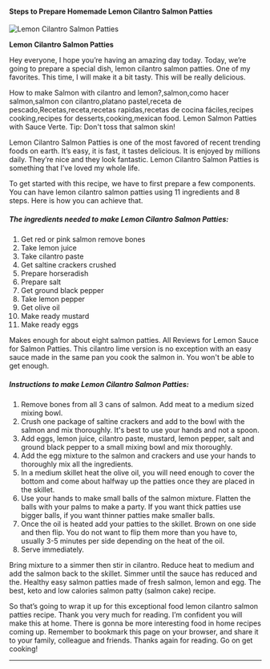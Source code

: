             

#### Steps to Prepare Homemade Lemon Cilantro Salmon Patties

![Lemon Cilantro Salmon Patties](https://img-global.cpcdn.com/recipes/5825926064504832/751x532cq70/lemon-cilantro-salmon-patties-recipe-main-photo.jpg)

**Lemon Cilantro Salmon Patties**

Hey everyone, I hope you’re having an amazing day today. Today, we’re going to prepare a special dish, lemon cilantro salmon patties. One of my favorites. This time, I will make it a bit tasty. This will be really delicious.

How to make Salmon with cilantro and lemon?,salmon,como hacer salmon,salmon con cilantro,platano pastel,receta de pescado,Recetas,receta,recetas rapidas,recetas de cocina fáciles,recipes cooking,recipes for desserts,cooking,mexican food. Lemon Salmon Patties with Sauce Verte. Tip: Don't toss that salmon skin!

Lemon Cilantro Salmon Patties is one of the most favored of recent trending foods on earth. It’s easy, it is fast, it tastes delicious. It is enjoyed by millions daily. They’re nice and they look fantastic. Lemon Cilantro Salmon Patties is something that I’ve loved my whole life.

To get started with this recipe, we have to first prepare a few components. You can have lemon cilantro salmon patties using 11 ingredients and 8 steps. Here is how you can achieve that.

##### The ingredients needed to make Lemon Cilantro Salmon Patties:

1.  Get red or pink salmon remove bones
2.  Take lemon juice
3.  Take cilantro paste
4.  Get saltine crackers crushed
5.  Prepare horseradish
6.  Prepare salt
7.  Get ground black pepper
8.  Take lemon pepper
9.  Get olive oil
10.  Make ready mustard
11.  Make ready eggs

Makes enough for about eight salmon patties. All Reviews for Lemon Sauce for Salmon Patties. This cilantro lime version is no exception with an easy sauce made in the same pan you cook the salmon in. You won't be able to get enough.

##### Instructions to make Lemon Cilantro Salmon Patties:

1.  Remove bones from all 3 cans of salmon. Add meat to a medium sized mixing bowl.
2.  Crush one package of saltine crackers and add to the bowl with the salmon and mix thoroughly. It's best to use your hands and not a spoon.
3.  Add eggs, lemon juice, cilantro paste, mustard, lemon pepper, salt and ground black pepper to a small mixing bowl and mix thoroughly.
4.  Add the egg mixture to the salmon and crackers and use your hands to thoroughly mix all the ingredients.
5.  In a medium skillet heat the olive oil, you will need enough to cover the bottom and come about halfway up the patties once they are placed in the skillet.
6.  Use your hands to make small balls of the salmon mixture. Flatten the balls with your palms to make a party. If you want thick patties use bigger balls, if you want thinner patties make smaller balls.
7.  Once the oil is heated add your patties to the skillet. Brown on one side and then flip. You do not want to flip them more than you have to, usually 3-5 minutes per side depending on the heat of the oil.
8.  Serve immediately.

Bring mixture to a simmer then stir in cilantro. Reduce heat to medium and add the salmon back to the skillet. Simmer until the sauce has reduced and the. Healthy easy salmon patties made of fresh salmon, lemon and egg. The best, keto and low calories salmon patty (salmon cake) recipe.

So that’s going to wrap it up for this exceptional food lemon cilantro salmon patties recipe. Thank you very much for reading. I’m confident you will make this at home. There is gonna be more interesting food in home recipes coming up. Remember to bookmark this page on your browser, and share it to your family, colleague and friends. Thanks again for reading. Go on get cooking!

* * *